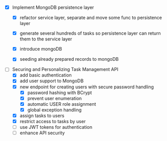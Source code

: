 - [x] Implement MongoDB persistence layer
  - [x] refactor service layer, separate and move some func to persistence layer
  - [x] generate several hundreds of tasks so persistence layer can return them to the service layer
  - [x] introduce mongoDB
  - [x] seeding already prepared records to mongoDB


- [ ] Securing and Personalizing Task Management API
    - [x] add basic authentication
    - [x] add user support to MongoDB
    - [x] new endpoint for creating users with secure password handling
        - [x] password hashing with BCrypt
        - [x] prevent user enumeration
        - [x] automatic USER role assignment
        - [x] global exception handling
    - [x] assign tasks to users
    - [x] restrict access to tasks by user
    - [ ] use JWT tokens for authentication
    - [ ] enhance API security